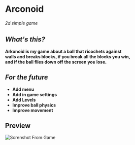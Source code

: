 # Arconoid
###### _2d simple game_
## _What's this?_
____Arkonoid is my game about
a ball that ricochets against <br>
walls and breaks blocks, if you 
break all the blocks you win, <br>
and if the ball flies down 
off the screen you lose.____

## _For the future_
+ **Add menu**
+ **Add in game settings**
+ **Add Levels**
+ **Improve ball physics**
+ **Improve movement**

## Preview

![Screnshot From Game](https://i.imgur.com/3ELWaJH.png) 